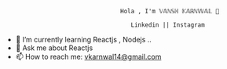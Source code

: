                                      Hola , I'm 𝕍𝔸ℕ𝕊ℍ 𝕂𝔸ℝℕ𝕎𝔸𝕃 👋 
                                     
                                        Linkedin || Instagram
          

<!--
**vansh03/vansh03** is a ✨ _special_ ✨ repository because its `README.md` (this file) appears on your GitHub profile.

Here are some ideas to get you started:


- 🔭 I’m currently working on -->
- 🌱 I’m currently learning Reactjs , Nodejs ..
- 💬 Ask me about Reactjs
- 📫 How to reach me: vkarnwal14@gmail.com


